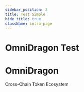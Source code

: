 ```yaml
---
sidebar_position: 3
title: Test Simple
hide_title: true
className: intro-page
---
```


# OmniDragon Test

<div style={{
  background: '#000000',
  color: '#FFFFFF',
  minHeight: '100vh',
  display: 'flex',
  alignItems: 'center',
  justifyContent: 'center',
  flexDirection: 'column',
  marginLeft: '-2rem',
  marginRight: '-2rem',
  marginTop: '-2rem',
  padding: '4rem'
}}>
  <h1 style={{
    fontSize: '5rem',
    background: 'linear-gradient(180deg, #FFFFFF 0%, #FF6B35 50%, #FF4500 100%)',
    WebkitBackgroundClip: 'text',
    WebkitTextFillColor: 'transparent',
    backgroundClip: 'text'
  }}>
    OmniDragon
  </h1>
  <p style={{ fontSize: '2rem', color: '#FF6B35' }}>
    Cross-Chain Token Ecosystem
  </p>
</div> 